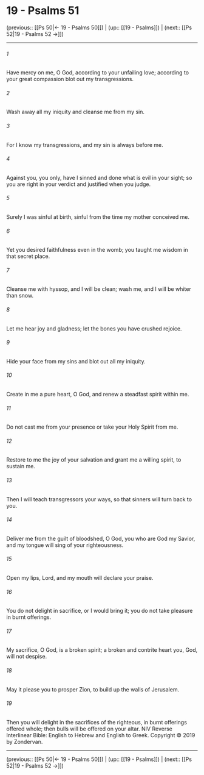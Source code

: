 # 19 - Psalms 51

(previous:: [[Ps 50|← 19 - Psalms 50]]) | (up:: [[19 - Psalms]]) | (next:: [[Ps 52|19 - Psalms 52 →]])

***


###### 1 
Have mercy on me, O God, according to your unfailing love; according to your great compassion blot out my transgressions. 

###### 2 
Wash away all my iniquity and cleanse me from my sin. 

###### 3 
For I know my transgressions, and my sin is always before me. 

###### 4 
Against you, you only, have I sinned and done what is evil in your sight; so you are right in your verdict and justified when you judge. 

###### 5 
Surely I was sinful at birth, sinful from the time my mother conceived me. 

###### 6 
Yet you desired faithfulness even in the womb; you taught me wisdom in that secret place. 

###### 7 
Cleanse me with hyssop, and I will be clean; wash me, and I will be whiter than snow. 

###### 8 
Let me hear joy and gladness; let the bones you have crushed rejoice. 

###### 9 
Hide your face from my sins and blot out all my iniquity. 

###### 10 
Create in me a pure heart, O God, and renew a steadfast spirit within me. 

###### 11 
Do not cast me from your presence or take your Holy Spirit from me. 

###### 12 
Restore to me the joy of your salvation and grant me a willing spirit, to sustain me. 

###### 13 
Then I will teach transgressors your ways, so that sinners will turn back to you. 

###### 14 
Deliver me from the guilt of bloodshed, O God, you who are God my Savior, and my tongue will sing of your righteousness. 

###### 15 
Open my lips, Lord, and my mouth will declare your praise. 

###### 16 
You do not delight in sacrifice, or I would bring it; you do not take pleasure in burnt offerings. 

###### 17 
My sacrifice, O God, is a broken spirit; a broken and contrite heart you, God, will not despise. 

###### 18 
May it please you to prosper Zion, to build up the walls of Jerusalem. 

###### 19 
Then you will delight in the sacrifices of the righteous, in burnt offerings offered whole; then bulls will be offered on your altar. NIV Reverse Interlinear Bible: English to Hebrew and English to Greek. Copyright © 2019 by Zondervan.

***

(previous:: [[Ps 50|← 19 - Psalms 50]]) | (up:: [[19 - Psalms]]) | (next:: [[Ps 52|19 - Psalms 52 →]])
